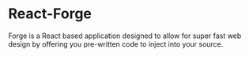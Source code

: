 # React-Forge
Forge is a React based application designed to allow for super fast web design by offering you pre-written code to inject into your source.
